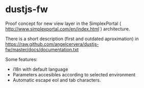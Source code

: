 dustjs-fw
=========

Proof concept  for new view layer in the SimplexPortal ( http://www.simplexportal.com/en/index.html ) architecture.

There is a short description (first and outdated aproximation) in https://raw.github.com/angelcervera/dustjs-fw/master/docs/documentation.txt

Some features:
 - i18n with default language
 - Parameters accesibles according to selected environment
 - Automatic escape eol and tab characters.
